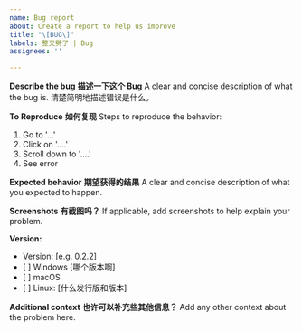 ```yaml
---
name: Bug report
about: Create a report to help us improve
title: "\[BUG\]"
labels: 整叉劈了 | Bug
assignees: ''

---
```


**Describe the bug**
**描述一下这个 Bug**
A clear and concise description of what the bug is.
清楚简明地描述错误是什么。

**To Reproduce**
**如何复现**
Steps to reproduce the behavior:
1.  Go to '...'
2.  Click on '....'
3.  Scroll down to '....'
4.  See error

**Expected behavior**
**期望获得的结果**
A clear and concise description of what you expected to happen.

**Screenshots**
**有截图吗？**
If applicable, add screenshots to help explain your problem.

**Version:**
-   Version: \[e.g. 0.2.2\]
-   \[ \] Windows \[哪个版本啊\]
-   \[ \] macOS
-   \[ \] Linux: \[什么发行版和版本\]


**Additional context**
**也许可以补充些其他信息？**
Add any other context about the problem here.
